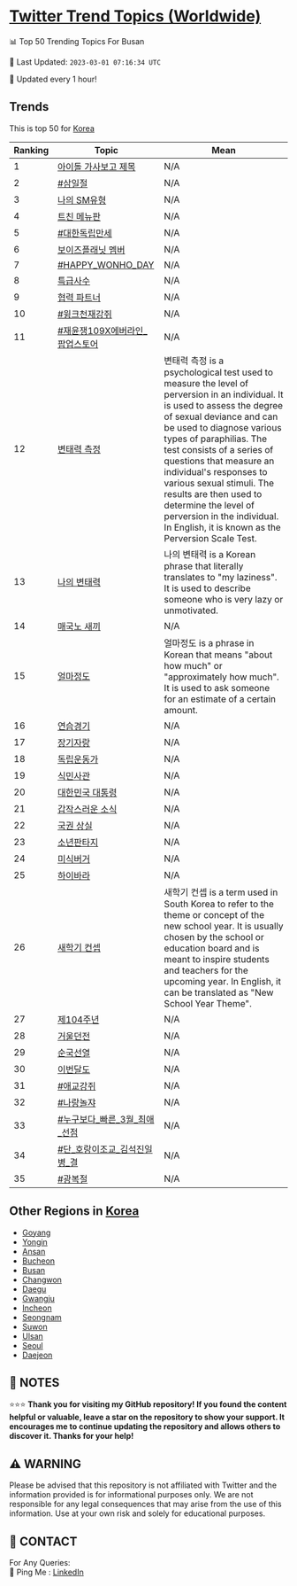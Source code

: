 [Twitter Trend Topics (Worldwide)](https://github.com/ErcinDedeoglu/Twitter-Trend-Topics)
==========


📊 Top 50 Trending Topics For Busan

📆 Last Updated: `2023-03-01 07:16:34 UTC`

🔧 Updated every 1 hour!


## Trends

This is top 50 for [Korea](</Korea>)

| Ranking | Topic | Mean |
| ------- | ------------ | ------------ |
| 1 | [아이돌 가사보고 제목](http://twitter.com/search?q=%ec%95%84%ec%9d%b4%eb%8f%8c+%ea%b0%80%ec%82%ac%eb%b3%b4%ea%b3%a0+%ec%a0%9c%eb%aa%a9) | N/A |
| 2 | [#삼일절](http://twitter.com/search?q=%23%ec%82%bc%ec%9d%bc%ec%a0%88) | N/A |
| 3 | [나의 SM유형](http://twitter.com/search?q=%eb%82%98%ec%9d%98+SM%ec%9c%a0%ed%98%95) | N/A |
| 4 | [트친 메뉴판](http://twitter.com/search?q=%ed%8a%b8%ec%b9%9c+%eb%a9%94%eb%89%b4%ed%8c%90) | N/A |
| 5 | [#대한독립만세](http://twitter.com/search?q=%23%eb%8c%80%ed%95%9c%eb%8f%85%eb%a6%bd%eb%a7%8c%ec%84%b8) | N/A |
| 6 | [보이즈플래닛 멤버](http://twitter.com/search?q=%eb%b3%b4%ec%9d%b4%ec%a6%88%ed%94%8c%eb%9e%98%eb%8b%9b+%eb%a9%a4%eb%b2%84) | N/A |
| 7 | [#HAPPY_WONHO_DAY](http://twitter.com/search?q=%23HAPPY_WONHO_DAY) | N/A |
| 8 | [특급사수](http://twitter.com/search?q=%ed%8a%b9%ea%b8%89%ec%82%ac%ec%88%98) | N/A |
| 9 | [협력 파트너](http://twitter.com/search?q=%ed%98%91%eb%a0%a5+%ed%8c%8c%ed%8a%b8%eb%84%88) | N/A |
| 10 | [#윙크천재강쥐](http://twitter.com/search?q=%23%ec%9c%99%ed%81%ac%ec%b2%9c%ec%9e%ac%ea%b0%95%ec%a5%90) | N/A |
| 11 | [#재윤쟁109X에버라인_팝업스토어](http://twitter.com/search?q=%23%ec%9e%ac%ec%9c%a4%ec%9f%81109X%ec%97%90%eb%b2%84%eb%9d%bc%ec%9d%b8_%ed%8c%9d%ec%97%85%ec%8a%a4%ed%86%a0%ec%96%b4) | N/A |
| 12 | [변태력 측정](http://twitter.com/search?q=%eb%b3%80%ed%83%9c%eb%a0%a5+%ec%b8%a1%ec%a0%95) | 변태력 측정 is a psychological test used to measure the level of perversion in an individual. It is used to assess the degree of sexual deviance and can be used to diagnose various types of paraphilias. The test consists of a series of questions that measure an individual's responses to various sexual stimuli. The results are then used to determine the level of perversion in the individual. In English, it is known as the Perversion Scale Test. |
| 13 | [나의 변태력](http://twitter.com/search?q=%eb%82%98%ec%9d%98+%eb%b3%80%ed%83%9c%eb%a0%a5) | 나의 변태력 is a Korean phrase that literally translates to "my laziness". It is used to describe someone who is very lazy or unmotivated. |
| 14 | [매국노 새끼](http://twitter.com/search?q=%eb%a7%a4%ea%b5%ad%eb%85%b8+%ec%83%88%eb%81%bc) | N/A |
| 15 | [얼마정도](http://twitter.com/search?q=%ec%96%bc%eb%a7%88%ec%a0%95%eb%8f%84) | 얼마정도 is a phrase in Korean that means "about how much" or "approximately how much". It is used to ask someone for an estimate of a certain amount. |
| 16 | [연습경기](http://twitter.com/search?q=%ec%97%b0%ec%8a%b5%ea%b2%bd%ea%b8%b0) | N/A |
| 17 | [장기자랑](http://twitter.com/search?q=%ec%9e%a5%ea%b8%b0%ec%9e%90%eb%9e%91) | N/A |
| 18 | [독립운동가](http://twitter.com/search?q=%eb%8f%85%eb%a6%bd%ec%9a%b4%eb%8f%99%ea%b0%80) | N/A |
| 19 | [식민사관](http://twitter.com/search?q=%ec%8b%9d%eb%af%bc%ec%82%ac%ea%b4%80) | N/A |
| 20 | [대한민국 대통령](http://twitter.com/search?q=%eb%8c%80%ed%95%9c%eb%af%bc%ea%b5%ad+%eb%8c%80%ed%86%b5%eb%a0%b9) | N/A |
| 21 | [갑작스러운 소식](http://twitter.com/search?q=%ea%b0%91%ec%9e%91%ec%8a%a4%eb%9f%ac%ec%9a%b4+%ec%86%8c%ec%8b%9d) | N/A |
| 22 | [국권 상실](http://twitter.com/search?q=%ea%b5%ad%ea%b6%8c+%ec%83%81%ec%8b%a4) | N/A |
| 23 | [소년판타지](http://twitter.com/search?q=%ec%86%8c%eb%85%84%ed%8c%90%ed%83%80%ec%a7%80) | N/A |
| 24 | [미식버거](http://twitter.com/search?q=%eb%af%b8%ec%8b%9d%eb%b2%84%ea%b1%b0) | N/A |
| 25 | [하이바라](http://twitter.com/search?q=%ed%95%98%ec%9d%b4%eb%b0%94%eb%9d%bc) | N/A |
| 26 | [새학기 컨셉](http://twitter.com/search?q=%ec%83%88%ed%95%99%ea%b8%b0+%ec%bb%a8%ec%85%89) | 새학기 컨셉 is a term used in South Korea to refer to the theme or concept of the new school year. It is usually chosen by the school or education board and is meant to inspire students and teachers for the upcoming year. In English, it can be translated as "New School Year Theme". |
| 27 | [제104주년](http://twitter.com/search?q=%ec%a0%9c104%ec%a3%bc%eb%85%84) | N/A |
| 28 | [거울던전](http://twitter.com/search?q=%ea%b1%b0%ec%9a%b8%eb%8d%98%ec%a0%84) | N/A |
| 29 | [순국선열](http://twitter.com/search?q=%ec%88%9c%ea%b5%ad%ec%84%a0%ec%97%b4) | N/A |
| 30 | [이번달도](http://twitter.com/search?q=%ec%9d%b4%eb%b2%88%eb%8b%ac%eb%8f%84) | N/A |
| 31 | [#애교강쥐](http://twitter.com/search?q=%23%ec%95%a0%ea%b5%90%ea%b0%95%ec%a5%90) | N/A |
| 32 | [#나랑놀쟈](http://twitter.com/search?q=%23%eb%82%98%eb%9e%91%eb%86%80%ec%9f%88) | N/A |
| 33 | [#누구보다_빠른_3월_최애_선점](http://twitter.com/search?q=%23%eb%88%84%ea%b5%ac%eb%b3%b4%eb%8b%a4_%eb%b9%a0%eb%a5%b8_3%ec%9b%94_%ec%b5%9c%ec%95%a0_%ec%84%a0%ec%a0%90) | N/A |
| 34 | [#단_호랑이조교_김석진일병_결](http://twitter.com/search?q=%23%eb%8b%a8_%ed%98%b8%eb%9e%91%ec%9d%b4%ec%a1%b0%ea%b5%90_%ea%b9%80%ec%84%9d%ec%a7%84%ec%9d%bc%eb%b3%91_%ea%b2%b0) | N/A |
| 35 | [#광복절](http://twitter.com/search?q=%23%ea%b4%91%eb%b3%b5%ec%a0%88) | N/A |



## Other Regions in [Korea](</Korea>)

* [Goyang](</Korea/Goyang.md>)
* [Yongin](</Korea/Yongin.md>)
* [Ansan](</Korea/Ansan.md>)
* [Bucheon](</Korea/Bucheon.md>)
* [Busan](</Korea/Busan.md>)
* [Changwon](</Korea/Changwon.md>)
* [Daegu](</Korea/Daegu.md>)
* [Gwangju](</Korea/Gwangju.md>)
* [Incheon](</Korea/Incheon.md>)
* [Seongnam](</Korea/Seongnam.md>)
* [Suwon](</Korea/Suwon.md>)
* [Ulsan](</Korea/Ulsan.md>)
* [Seoul](</Korea/Seoul.md>)
* [Daejeon](</Korea/Daejeon.md>)



## 📝 NOTES

⭐⭐⭐ **Thank you for visiting my GitHub repository! If you found the content helpful or valuable, leave a star on the repository to show your support. It encourages me to continue updating the repository and allows others to discover it. Thanks for your help!**


## ⚠️ WARNING

Please be advised that this repository is not affiliated with Twitter and the information provided is for informational purposes only. We are not responsible for any legal consequences that may arise from the use of this information. Use at your own risk and solely for educational purposes.


## 📨 CONTACT

 For Any Queries:  
            🏓 Ping Me : [LinkedIn](https://www.linkedin.com/in/ercindedeoglu/)
